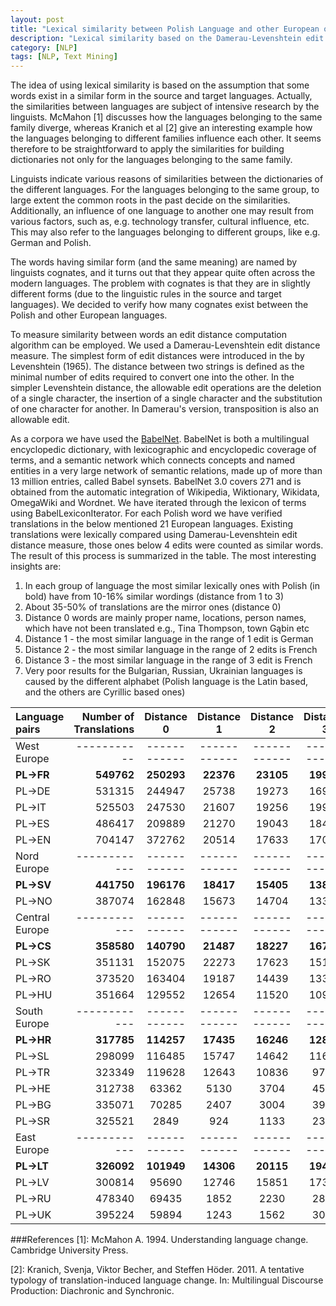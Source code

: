 ```yaml
---
layout: post
title: "Lexical similarity between Polish Language and other European ones"
description: "Lexical similarity based on the Damerau-Levenshtein edit distance measure and BabelNet lexicon"
category: [NLP]
tags: [NLP, Text Mining]
---
```



The idea of using lexical similarity is based on the assumption that some words exist in a similar form in the source and target languages. Actually, the similarities between languages are subject of intensive research by the linguists. McMahon [1] discusses how the languages belonging to the same family diverge, whereas Kranich et al [2] give an interesting example how the languages belonging to different families influence each other. It seems therefore to be straightforward to apply the similarities for building dictionaries not only for the languages belonging to the same family.

<!--more--> 

Linguists indicate various reasons of similarities between the dictionaries of the different languages. For the languages belonging to the same group, to large extent the common roots in the past decide on the similarities. Additionally, an influence of one language to another one may result from various factors, such as, e.g. technology transfer, cultural influence, etc. This may also refer to the languages belonging to different groups, like e.g. German and Polish.

The words having similar form (and the same meaning) are named by linguists cognates, and it turns out that they appear quite often across the modern languages. The problem with cognates is that they are in slightly different forms (due to the linguistic rules in the source and target languages).  We decided to verify how many cognates exist between the Polish and other European languages.

To measure similarity between words an edit distance computation algorithm can be employed. We used a Damerau-Levenshtein edit distance measure. The simplest form of edit distances were introduced in the by Levenshtein (1965). The distance between two strings is defined as the minimal number of edits required to convert one into the other. In the simpler Levenshtein distance, the allowable edit operations are the deletion of a single character, the insertion of a single character and the substitution of one character for another. In Damerau's version, transposition is also an allowable edit. 

As a corpora we have used the [BabelNet](http://babelnet.org). BabelNet is both a multilingual encyclopedic dictionary, with lexicographic and encyclopedic coverage of terms, and a semantic network which connects concepts and named entities in a very large network of semantic relations, made up of more than 13 million entries, called Babel synsets. BabelNet 3.0 covers 271 and is obtained from the automatic integration of Wikipedia, Wiktionary, Wikidata, OmegaWiki and Wordnet. We have iterated through the lexicon of terms using BabelLexiconIterator. For each Polish word we have verified translations in the below mentioned 21 European languages. Existing translations were lexically compared using Damerau-Levenshtein edit distance measure, those ones below 4 edits were counted as similar words. The result of this process is summarized in the table.
The most interesting insights are:

 1. In each group of language the most similar lexically ones with Polish (in bold) have from 10-16% similar wordings (distance from 1 to 3)
 2. About 35-50% of translations are the mirror ones (distance 0)
 2. Distance 0 words are mainly proper name, locations, person names, which have not been translated e.g., Tina Thompson, town Gąbin etc
 3. Distance 1 - the most similar language in the range of 1 edit is German
 4. Distance 2 - the most similar language in the range of 2 edits is French
 5. Distance 3 - the most similar language in the range of 3 edit is French
 6. Very poor results for the Bulgarian, Russian, Ukrainian languages is caused by the different alphabet (Polish language is the Latin based, and the others are Cyrillic based ones)

| Language pairs | Number of Translations | Distance 0 | Distance 1 | Distance 2 | Distance 3 |
|:-----------|------------:|:------------:|:------------:|:------------:|:------------:|
|West Europe|-----------|------------|------------|------------|------------|
|**PL->FR**| **549762** |  **250293** |  **22376** |  **23105** | **19956**
|PL->DE| 531315 |  244947 |  25738 |  19273 | 16938
|PL->IT| 525503 |  247530 |  21607 |  19256 | 19944
|PL->ES| 486417 |  209889 |  21270 |  19043 | 18476
|PL->EN| 704147 |  372762 |  20514 |  17633 | 17024    
|Nord Europe|------------|------------|------------|------------|------------|
| **PL->SV**| **441750** |  **196176** |  **18417** |  **15405** | **13856**
|PL->NO| 387074 |  162848 |  15673 |  14704 | 13341
|Central Europe|------------|------------|------------|------------|------------|
|**PL->CS**| **358580** |  **140790** |  **21487** |  **18227** | **16773**
|PL->SK| 351131 |  152075 |  22273 |  17623 | 15195
|PL->RO| 373520 |  163404 |  19187 |  14439 | 13362
| PL->HU| 351664 |  129552 |  12654 |  11520 | 10970
|South Europe|------------|------------|------------|------------|------------|
|**PL->HR**| **317785** |  **114257** |  **17435** |  **16246** | **12887**
|PL->SL| 298099 |  116485 |  15747 |  14642 | 11678
|PL->TR| 323349 |  119628 |  12643 |  10836 | 9731
|PL->HE| 312738 |  63362 |  5130 |  3704 | 4586
|PL->BG| 335071 |  70285 |  2407 |  3004 | 3906
|PL->SR| 325521 |  2849 |  924 |  1133 | 2300
|East Europe|------------|------------|------------|------------|------------|
|**PL->LT**| **326092** |  **101949** |  **14306** |  **20115** | **19446**
|PL->LV| 300814 |  95690 |  12746 |  15851 | 17397
|PL->RU| 478340 |  69435 |  1852 |  2230 | 2803
|PL->UK| 395224 |  59894 |  1243 |  1562 | 3009



###References
[1]: McMahon A. 1994. Understanding language change. Cambridge University Press.

[2]: Kranich, Svenja, Viktor Becher, and Steffen Höder. 2011. A tentative typology of translation-induced language change. In: Multilingual Discourse Production: Diachronic and Synchronic. 
